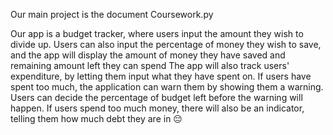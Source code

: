 Our main project is the document Coursework.py

Our app is a budget tracker, where users input the amount they wish to divide up.
Users can also input the percentage of money they wish to save, and the app will display the amount of money they have saved and remaining amount left they can spend
The app will also track users' expenditure, by letting them input what they have spent on.
If users have spent too much, the application can warn them by showing them a warning. 
Users can decide the percentage of budget left before the warning will happen.
If users spend too much money, there will also be an indicator, telling them how much debt they are in 😔
